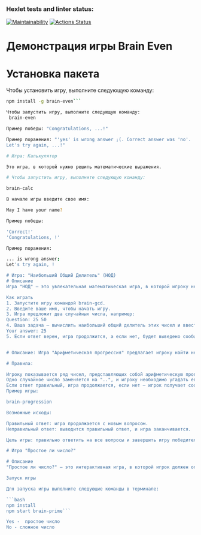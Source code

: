 ### Hexlet tests and linter status:
[![Maintainability](https://api.codeclimate.com/v1/badges/5ba2460b640397291dd1/maintainability)](https://codeclimate.com/github/Egorpuzik/frontend-project-44/maintainability)
[![Actions Status](https://github.com/Egorpuzik/frontend-project-44/actions/workflows/hexlet-check.yml/badge.svg)](https://github.com/Egorpuzik/frontend-project-44/actions)

# Демонстрация игры Brain Even
# Установка пакета

Чтобы установить игру, выполните следующую команду:

```bash
npm install -g brain-even```

Чтобы запустить игру, выполните следующую команду:
 brain-even

Пример победы: "Congratulations, ...!"

Пример поражения: "'yes' is wrong answer ;(. Correct answer was 'no'.
Let's try again, ...!" 

# Игра: Калькулятор

Это игра, в которой нужно решить математические выражения.

# Чтобы запустить игру, выполните следующую команду:

brain-calc

В начале игры введите свое имя:

May I have your name?

Пример победы:

'Correct!'
'Congratulations, !'

Пример поражения:

... is wrong answer;
Let's try again, !

# Игра: "Наибольший Общий Делитель" (НОД)
# Описание
Игра "НОД" — это увлекательная математическая игра, в которой игроку необходимо найти наибольший общий делитель двух случайных чисел. После каждого вопроса пользователь вводит свой ответ, и программа проверяет правильность. Игра продолжается до тех пор, пока не будут даны три правильных ответа подряд или пока игрок не ошибётся.

Как играть
1. Запустите игру командой brain-gcd.
2. Введите ваше имя, чтобы начать игру.
3. Игра предложит два случайных числа, например:
Question: 25 50
4. Ваша задача — вычислить наибольший общий делитель этих чисел и ввести его в ответ:
Your answer: 25
5. Если ответ верен, игра продолжится, а если нет, будет выведено сообщение о неправильном ответе и предложено попробовать ещё раз.;


# Описание: Игра "Арифметическая прогрессия" предлагает игроку найти недостающее число в ряду чисел, образующем арифметическую прогрессию. Одно из чисел в последовательности заменено на "..", и задача игрока — определить это число.

# Правила:

Игроку показывается ряд чисел, представляющих собой арифметическую прогрессию.
Одно случайное число заменяется на "..", и игроку необходимо угадать его.
Если ответ правильный, игра продолжается, если нет — игрок получает сообщение с правильным ответом и предложение сыграть снова.
Пример игры:

brain-progression

Возможные исходы:

Правильный ответ: игра продолжается с новым вопросом.
Неправильный ответ: выводится правильный ответ, и игра заканчивается.

Цель игры: правильно ответить на все вопросы и завершить игру победителем.

# Игра "Простое ли число?"

# Описание
"Простое ли число?" — это интерактивная игра, в которой игрок должен определить, является ли заданное число простым.

Запуск игры

Для запуска игры выполните следующие команды в терминале:

```bash
npm install
npm start brain-prime```

Yes -  простое число
No - сложное число